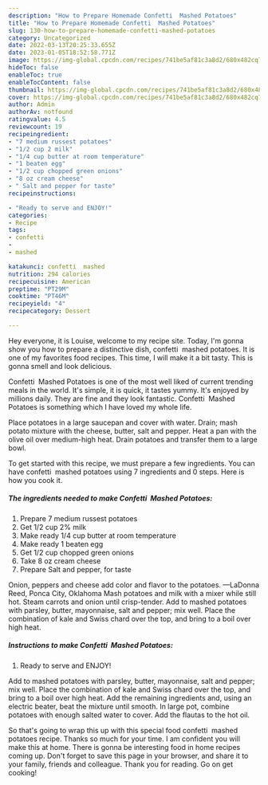 ```yaml
---
description: "How to Prepare Homemade Confetti  Mashed Potatoes"
title: "How to Prepare Homemade Confetti  Mashed Potatoes"
slug: 130-how-to-prepare-homemade-confetti-mashed-potatoes
category: Uncategorized
date: 2022-03-13T20:25:33.655Z
date: 2023-01-05T18:52:58.771Z
image: https://img-global.cpcdn.com/recipes/741be5af81c3a8d2/680x482cq70/confetti-mashed-potatoes-recipe-main-photo.jpg
hideToc: false
enableToc: true
enableTocContent: false
thumbnail: https://img-global.cpcdn.com/recipes/741be5af81c3a8d2/680x482cq70/confetti-mashed-potatoes-recipe-main-photo.jpg
cover: https://img-global.cpcdn.com/recipes/741be5af81c3a8d2/680x482cq70/confetti-mashed-potatoes-recipe-main-photo.jpg
author: Admin
authorAv: notfound
ratingvalue: 4.5
reviewcount: 19
recipeingredient:
- "7 medium russest potatoes"
- "1/2 cup 2 milk"
- "1/4 cup butter at room temperature"
- "1 beaten egg"
- "1/2 cup chopped green onions"
- "8 oz cream cheese"
- " Salt and pepper for taste"
recipeinstructions:

- "Ready to serve and ENJOY!"
categories:
- Recipe
tags:
- confetti
- 
- mashed

katakunci: confetti  mashed 
nutrition: 294 calories
recipecuisine: American
preptime: "PT29M"
cooktime: "PT46M"
recipeyield: "4"
recipecategory: Dessert

---
```



Hey everyone, it is Louise, welcome to my recipe site. Today, I'm gonna show you how to prepare a distinctive dish, confetti  mashed potatoes. It is one of my favorites food recipes. This time, I will make it a bit tasty. This is gonna smell and look delicious.

Confetti  Mashed Potatoes is one of the most well liked of current trending meals in the world. It's simple, it is quick, it tastes yummy. It's enjoyed by millions daily. They are fine and they look fantastic. Confetti  Mashed Potatoes is something which I have loved my whole life.

Place potatoes in a large saucepan and cover with water. Drain; mash potato mixture with the cheese, butter, salt and pepper. Heat a pan with the olive oil over medium-high heat. Drain potatoes and transfer them to a large bowl.


To get started with this recipe, we must prepare a few ingredients. You can have confetti  mashed potatoes using 7 ingredients and 0 steps. Here is how you cook it.

<!--inarticleads1-->

##### The ingredients needed to make Confetti  Mashed Potatoes:

1. Prepare 7 medium russest potatoes
1. Get 1/2 cup 2% milk
1. Make ready 1/4 cup butter at room temperature
1. Make ready 1 beaten egg
1. Get 1/2 cup chopped green onions
1. Take 8 oz cream cheese
1. Prepare  Salt and pepper, for taste


Onion, peppers and cheese add color and flavor to the potatoes. —LaDonna Reed, Ponca City, Oklahoma Mash potatoes and milk with a mixer while still hot. Steam carrots and onion until crisp-tender. Add to mashed potatoes with parsley, butter, mayonnaise, salt and pepper; mix well. Place the combination of kale and Swiss chard over the top, and bring to a boil over high heat. 

<!--inarticleads2-->

##### Instructions to make Confetti  Mashed Potatoes:


1. Ready to serve and ENJOY!

Add to mashed potatoes with parsley, butter, mayonnaise, salt and pepper; mix well. Place the combination of kale and Swiss chard over the top, and bring to a boil over high heat. Add the remaining ingredients and, using an electric beater, beat the mixture until smooth. In large pot, combine potatoes with enough salted water to cover. Add the flautas to the hot oil. 

So that's going to wrap this up with this special food confetti  mashed potatoes recipe. Thanks so much for your time. I am confident you will make this at home. There is gonna be interesting food in home recipes coming up. Don't forget to save this page in your browser, and share it to your family, friends and colleague. Thank you for reading. Go on get cooking!
